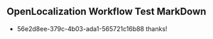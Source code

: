 ## OpenLocalization Workflow Test MarkDown

* 56e2d8ee-379c-4b03-ada1-565721c16b88 
thanks!



<!--HONumber=Feb16_HO3-->
